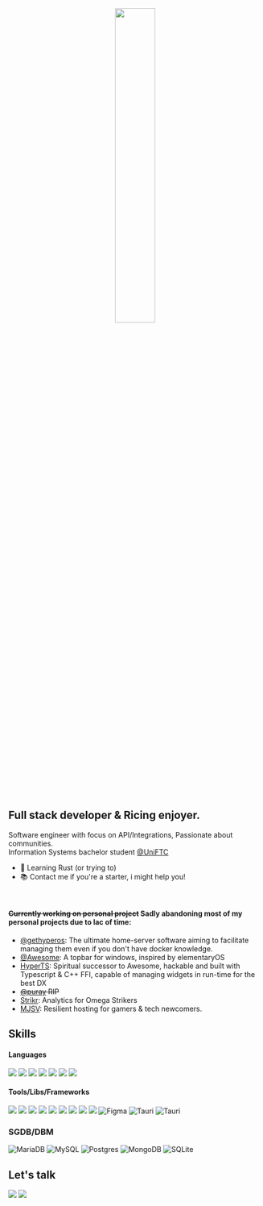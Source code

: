 <center> <img align="center" src="https://i.imgur.com/etAk5yb.png" width="40%"> </center>

## Full stack developer & Ricing enjoyer.

Software engineer with focus on API/Integrations, Passionate about communities.<br />
Information Systems bachelor student [@UniFTC](https://www.uniftc.edu.br/) 

- 🌱 Learning Rust (or trying to)
- 📚 Contact me if you're a starter, i might help you!
<br/>

#### ~~Currently working on personal project~~ Sadly abandoning most of my personal projects due to lac of time: 
- [@gethyperos](https://github.com/gethyperos): The ultimate home-server software aiming to facilitate managing them even if you don't have  docker knowledge.
- [@Awesome](https://github.com/nodgear/awesome): A topbar for windows, inspired by elementaryOS
- [HyperTS](https://github.com/hyperts/hyper): Spiritual successor to Awesome, hackable and built with Typescript & C++ FFI, capable of managing widgets in run-time for the best DX
- ~~[@puray](https://puray.moe) RIP~~
- [Strikr](https://strikr.gg): Analytics for Omega Strikers
- [MJSV](https://mjsv.io): Resilient hosting for gamers & tech newcomers.

## Skills
#### Languages
<img src="https://img.shields.io/badge/JavaScript-F7DF1E?style=for-the-badge&logo=javascript&logoColor=black"/> <img src="https://img.shields.io/badge/TypeScript-007ACC?style=for-the-badge&logo=typescript&logoColor=white"/> <img src="https://img.shields.io/badge/Python-3776AB?style=for-the-badge&logo=python&logoColor=white"/> <img src="https://img.shields.io/badge/Lua-2C2D72?style=for-the-badge&logo=lua&logoColor=white"/> <img src="https://img.shields.io/badge/HTML5-E34F26?style=for-the-badge&logo=html5&logoColor=white"/> <img src="https://img.shields.io/badge/CSS3-1572B6?style=for-the-badge&logo=css3&logoColor=white"/> <img src="https://img.shields.io/badge/Rust-black?style=for-the-badge&logo=rust&logoColor=#E57324"/>
#### Tools/Libs/Frameworks
<img src="https://img.shields.io/badge/Node.js-339933?style=for-the-badge&logo=nodedotjs&logoColor=white" /> <img src="https://img.shields.io/badge/Jest-C21325?style=for-the-badge&logo=jest&logoColor=white" /> <img src="https://img.shields.io/badge/Express.js-000000?style=for-the-badge&logo=express&logoColor=white" /> <img src="https://img.shields.io/badge/Socket.io-010101?&style=for-the-badge&logo=Socket.io&logoColor=white" /> <img src="https://img.shields.io/badge/React-20232A?style=for-the-badge&logo=react&logoColor=61DAFB" /> <img src="https://img.shields.io/badge/next.js-000000?style=for-the-badge&logo=nextdotjs&logoColor=white" /> <img src="https://img.shields.io/badge/Svelte-4A4A55?style=for-the-badge&logo=svelte&logoColor=FF3E00" /> <img src="https://img.shields.io/badge/Electron-2B2E3A?style=for-the-badge&logo=electron&logoColor=9FEAF9" /> <img src="https://img.shields.io/badge/Tailwind_CSS-38B2AC?style=for-the-badge&logo=tailwind-css&logoColor=white" />
![Figma](https://img.shields.io/badge/figma-%23F24E1E.svg?style=for-the-badge&logo=figma&logoColor=white)
![Tauri](https://img.shields.io/badge/tauri-%2324C8DB.svg?style=for-the-badge&logo=tauri&logoColor=%23FFFFFF)
![Tauri](https://img.shields.io/badge/tauri-%2324C8DB.svg?style=for-the-badge&logo=tauri&logoColor=%23FFFFFF)
### SGDB/DBM
![MariaDB](https://img.shields.io/badge/MariaDB-003545?style=for-the-badge&logo=mariadb&logoColor=white)
![MySQL](https://img.shields.io/badge/mysql-%2300f.svg?style=for-the-badge&logo=mysql&logoColor=white)
![Postgres](https://img.shields.io/badge/postgres-%23316192.svg?style=for-the-badge&logo=postgresql&logoColor=white)
![MongoDB](https://img.shields.io/badge/MongoDB-%234ea94b.svg?style=for-the-badge&logo=mongodb&logoColor=white)
![SQLite](https://img.shields.io/badge/sqlite-%2307405e.svg?style=for-the-badge&logo=sqlite&logoColor=white)

<!--START_SECTION:waka-->

<!--END_SECTION:waka-->

## Let's talk

[<img src="https://img.shields.io/badge/Discord-7289DA?style=for-the-badge&logo=discord&logoColor=white"/>](http://discord.com/users/175314117924487168)
[<img src="https://img.shields.io/badge/LinkedIn-0077B5?style=for-the-badge&logo=linkedin&logoColor=white"/>](https://www.linkedin.com/in/matheus-alves-a45ab1219/)
